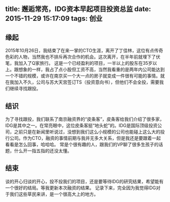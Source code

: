 title: 邂逅常亮，IDG资本早起项目投资总监
date: 2015-11-29 15:17:09
tags: 创业
---

## 缘起 
2015年10月26日，我结束了在来一掌的CTO生涯，离开了丁佳林，这位有点传奇色彩的人物，当然我也不排斥再次合作的机会。这次离开，在半年前就埋下了伏笔，我加入了Q家旅行。
这是一个已经盈利的项目，一半以上的股东在35岁以上。跟想象的一样，我占了点小股但工资不高，当然我看重的是两年内公司能达到一个不错的规模，或许在南京买一个大一点的房子就变成一件很有可能的事情。就在我加入不久，公司与苏大天宫签订TS（投资意向书），但他们不会全投，需要我们继续寻找跟投。

## 结识
为了寻找跟投，我们联系了南京融资界的“皮条客”，皮条客给我们介绍了很多家，IDG是其中之一。在常亮眼中，这位皮条客挺“地头蛇”的。IDG是国际顶级投资公司，之前只是在新闻里听说过，没想到我们这么小规模的公司也能碰上这么大的投行公司。作为CTO，融资的事情前期与我并无多大关系，但是我还是要跟着一起看看是怎么回事，哈哈哈。
常是个很有趣的人，跟我们的VP聊了很多生孩子的话题，什么开一指五指的还没太懂。

## 结束
谈的开心归谈的开心，投不投我们的项目，还是要等待IDG的研究结果，希望能有一个很好的结局。等我更新本次融资的结果。
记录下来，完全因为我觉得IDG对于我们这些草民来讲，是一个很高大上的地方。


